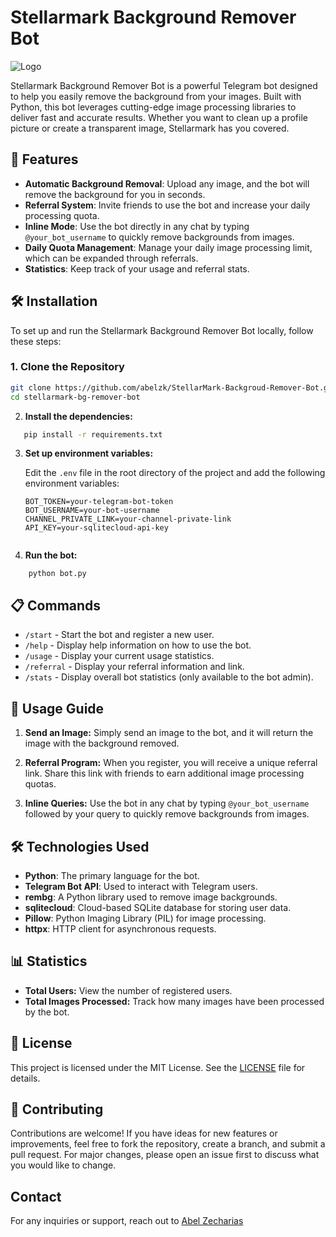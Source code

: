 # Stellarmark Background Remover Bot
![Logo](https://socialify.git.ci/abelzk/StellarMark-Backgroud-Remover-Bot/image?forks=1&issues=1&language=1&name=1&owner=1&pattern=Solid&pulls=1&stargazers=1&theme=Auto)

Stellarmark Background Remover Bot is a powerful Telegram bot designed to help you easily remove the background from your images. Built with Python, this bot leverages cutting-edge image processing libraries to deliver fast and accurate results. Whether you want to clean up a profile picture or create a transparent image, Stellarmark has you covered.

## 🚀 Features

- **Automatic Background Removal**: Upload any image, and the bot will remove the background for you in seconds.
- **Referral System**: Invite friends to use the bot and increase your daily processing quota.
- **Inline Mode**: Use the bot directly in any chat by typing `@your_bot_username` to quickly remove backgrounds from images.
- **Daily Quota Management**: Manage your daily image processing limit, which can be expanded through referrals.
- **Statistics**: Keep track of your usage and referral stats.

## 🛠 Installation

To set up and run the Stellarmark Background Remover Bot locally, follow these steps:

### 1. Clone the Repository

```bash
git clone https://github.com/abelzk/StellarMark-Backgroud-Remover-Bot.git
cd stellarmark-bg-remover-bot
```
2. **Install the dependencies:**

 ```bash
    pip install -r requirements.txt
```

3. **Set up environment variables:**

    Edit the `.env` file in the root directory of the project and add the following environment variables:

    ```env
    BOT_TOKEN=your-telegram-bot-token
    BOT_USERNAME=your-bot-username
    CHANNEL_PRIVATE_LINK=your-channel-private-link
    API_KEY=your-sqlitecloud-api-key


4. **Run the bot:**
```
    python bot.py
```
## 📋 Commands
- `/start` - Start the bot and register a new user.
- `/help` - Display help information on how to use the bot.
- `/usage` - Display your current usage statistics.
- `/referral` - Display your referral information and link.
- `/stats` - Display overall bot statistics (only available to the bot admin).

## 📌 Usage Guide

1. **Send an Image:** Simply send an image to the bot, and it will return the image with the background removed.

2. **Referral Program:** When you register, you will receive a unique referral link. Share this link with friends to earn additional image processing quotas.

3. **Inline Queries:** Use the bot in any chat by typing `@your_bot_username` followed by your query to quickly remove backgrounds from images.

## 🛠 Technologies Used

- **Python**: The primary language for the bot.
- **Telegram Bot API**: Used to interact with Telegram users.
- **rembg**: A Python library used to remove image backgrounds.
- **sqlitecloud**: Cloud-based SQLite database for storing user data.
- **Pillow**: Python Imaging Library (PIL) for image processing.
- **httpx**: HTTP client for asynchronous requests.

## 📊 Statistics

- **Total Users:** View the number of registered users.
- **Total Images Processed:** Track how many images have been processed by the bot.

## 📝 License

This project is licensed under the MIT License. See the [LICENSE](LICENSE) file for details.

## 🤝 Contributing

Contributions are welcome! If you have ideas for new features or improvements, feel free to fork the repository, create a branch, and submit a pull request. For major changes, please open an issue first to discuss what you would like to change.

## Contact

For any inquiries or support, reach out to [Abel Zecharias](mailto:abelzeki24@gmail.com)

